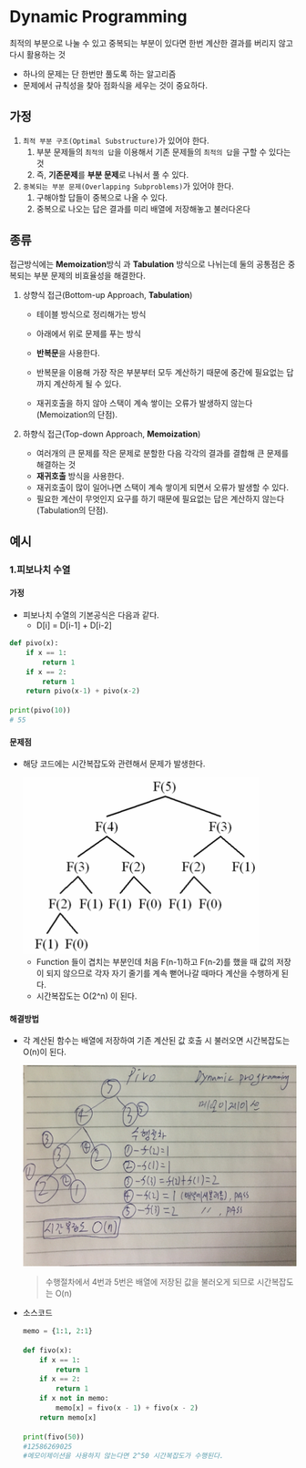 # Dynamic Programming

최적의 부분으로 나눌 수 있고 중복되는 부분이 있다면 한번 계산한 결과를 버리지 않고 다시 활용하는 것

- 하나의 문제는 단 한번만 풀도록 하는 알고리즘
- 문제에서 규칙성을 찾아 점화식을 세우는 것이 중요하다.



## 가정

1. `최적 부분 구조(Optimal Substructure)`가 있어야 한다.
   1. 부분 문제들의 `최적의 답`을 이용해서 기존 문제들의 `최적의 답`을 구할 수 있다는 것
   2. 즉, **기존문제**를 **부분 문제**로 나눠서 풀 수 있다. 
2. `중복되는 부분 문제(Overlapping Subproblems)`가 있어야 한다.
   1. 구해야할 답들이 중복으로 나올 수 있다.
   2. 중복으로 나오는 답은 결과를 미리 배열에 저장해놓고 불러다온다



## 종류

접근방식에는 **Memoization**방식 과 **Tabulation** 방식으로 나뉘는데 둘의 공통점은 중복되는 부분 문제의 비효율성을 해결한다.

1. 상향식 접근(Bottom-up Approach, **Tabulation**)

   - 테이블 방식으로 정리해가는 방식

   - 아래에서 위로 문제를 푸는 방식
   - **반복문**을 사용한다.
   - 반복문을 이용해 가장 작은 부분부터 모두 계산하기 때문에 중간에 필요없는 답까지 계산하게 될 수 있다.
   - 재귀호출을 하지 않아 스택이 계속 쌓이는 오류가 발생하지 않는다(Memoization의 단점).

2. 하향식 접근(Top-down Approach, **Memoization**)

   - 여러개의 큰 문제를 작은 문제로 분할한 다음 각각의 결과를 결합해 큰 문제를 해결하는 것
   - **재귀호출** 방식을 사용한다.
   - 재귀호출이 많이 일어나면 스택이 계속 쌓이게 되면서 오류가 발생할 수 있다.
   - 필요한 계산이 무엇인지 요구를 하기 때문에 필요없는 답은 계산하지 않는다(Tabulation의 단점). 

   

## 예시

### 1.피보나치 수열

#### 가정

- 피보나치 수열의 기본공식은 다음과 같다.
  - D[i] = D[i-1] + D[i-2]

```python
def pivo(x):
    if x == 1:
        return 1
    if x == 2:
        return 1
    return pivo(x-1) + pivo(x-2)

print(pivo(10))
# 55
```

#### 문제점

- 해당 코드에는 시간복잡도와 관련해서 문제가 발생한다.

  <img src="images/Dynamic_programming/fivo.PNG" alt="fivo" style="zoom:50%;" />

  - Function 들이 겹치는 부분인데 처음 F(n-1)하고 F(n-2)를 했을 때 값의 저장이 되지 않으므로 각자 자기 줄기를 계속 뻗어나갈 때마다 계산을 수행하게 된다.
  - 시간복잡도는 O(2^n) 이 된다.

#### 해결방법

- 각 계산된 함수는 배열에 저장하여 기존 계산된 값 호출 시 불러오면 시간복잡도는 O(n)이 된다.

  <img src="images/Dynamic_programming/pivo_sol.jpg" alt="pivo_sol" style="zoom:50%;" />

  > 수행절차에서 4번과 5번은 배열에 저장된 값을 불러오게 되므로 시간복잡도는 O(n)

- 소스코드

  ```python
  memo = {1:1, 2:1}
  
  def fivo(x):
      if x == 1:
          return 1
      if x == 2:
          return 1
      if x not in memo:
          memo[x] = fivo(x - 1) + fivo(x - 2)
      return memo[x]
  
  print(fivo(50))
  #12586269025
  #메모이제이션을 사용하지 않는다면 2^50 시간복잡도가 수행된다.
  ```

  

